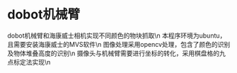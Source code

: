 # dobot机械臂
dobot机械臂和海康威士相机实现不同颜色的物块抓取\n
本程序环境为ubuntu，且需要安装海康威士的MVS软件\n
图像处理采用opencv处理，包含了颜色的识别及物体堆叠高度的识别\n
摄像头与机械臂需要进行坐标的转化，采用棋盘格的九点标定法实现\n
